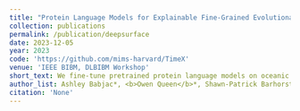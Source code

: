 ```yaml
---
title: "Protein Language Models for Explainable Fine-Grained Evolutionary Pattern Discovery"
collection: publications
permalink: /publication/deepsurface
date: 2023-12-05
year: 2023
code: 'https://github.com/mims-harvard/TimeX'
venue: 'IEEE BIBM, DLBIBM Workshop'
short_text: We fine-tune pretrained protein language models on oceanic microbial genomics data to disciminate organisms found at the surface and subsurface of the ocean. We then use post-hoc explainability techniques to identify important residues that discriminate homologous proteins found at the surface and subsurface. We visualize the importance scores on the Alphafold-generated structure, and we work with microbiologists to identify biologically-relevant differences in these proteins.
author_list: Ashley Babjac*, <b>Owen Queen</b>*, Shawn-Patrick Barhorst, Kambiz Kalhor, Andrew Steen, Scott Emrich
citation: 'None'
---
```

